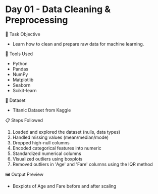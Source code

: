 # Day 01 - Data Cleaning & Preprocessing

📌 Task Objective
- Learn how to clean and prepare raw data for machine learning.

🧰 Tools Used
- Python
- Pandas
- NumPy
- Matplotlib
- Seaborn
- Scikit-learn

📂 Dataset
- Titanic Dataset from Kaggle

📋 Steps Followed
1. Loaded and explored the dataset (nulls, data types)
2. Handled missing values (mean/median/mode)
3. Dropped high-null columns
4. Encoded categorical features into numeric
5. Standardized numerical columns
6. Visualized outliers using boxplots
7. Removed outliers in 'Age' and 'Fare' columns using the IQR method

🖼️ Output Preview
- Boxplots of Age and Fare before and after scaling
